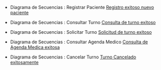 * Diagrama de Secuencias : Registrar Paciente  [Registro exitoso nuevo paciente](https://drive.google.com/file/d/1Sz-55brJyhJQH9x1jqlaeQsVSnYTF1vC/view?usp=sharing)

*  Diagrama de Secuencias : Consultar Turno  [Consulta de turno exitoso](https://drive.google.com/file/d/1oKAlhxd6AzcV5BYBbRU4GvvIYwl7JlO6/view?usp=sharing)

*   Diagrama de Secuencias : Solicitar Turno  [Solicitud de turno exitoso](https://drive.google.com/file/d/1IDZRgRh7onZPX1YXtI0ePvU9G1kmYBGW/view?usp=sharing)

*    Diagrama de Secuencias : Consultar Agenda Medico  [Consulta de Agenda Medica exitosa](https://drive.google.com/file/d/1qJZVXRpviuIE2WtOLDUr1TKMs3LpMNsj/view?usp=sharing)

*   Diagrama de Secuencias : Cancelar Turno [Turno Cancelado exitosamente](https://drive.google.com/file/d/1dw3q6qEV3WUMuQCoMqlcIlQRFJ2wjmKQ/view?usp=sharing)

